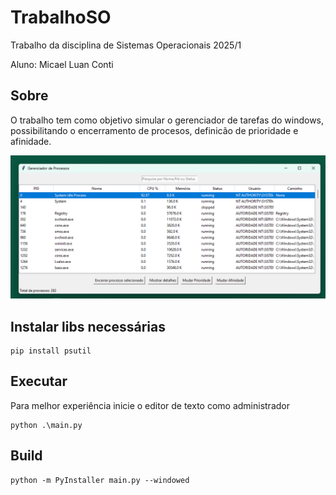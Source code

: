 # TrabalhoSO
Trabalho da disciplina de Sistemas Operacionais 2025/1

Aluno: Micael Luan Conti

## Sobre

O trabalho tem como objetivo simular o gerenciador de tarefas do windows, possibilitando o encerramento de procesos, definicão de prioridade e afinidade.

![alt text](images/image.png)

## Instalar libs necessárias

```
pip install psutil
```

## Executar

Para melhor experiência inicie o editor de texto como administrador

```
python .\main.py
```

## Build

```
python -m PyInstaller main.py --windowed
```